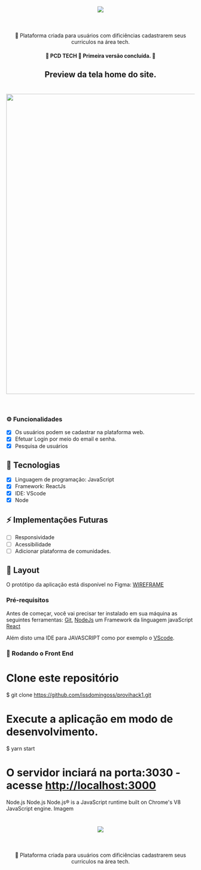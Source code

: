 <h1 align="center">
    <img src="https://i.imgur.com/V6SW4Cx.png" /><br><br>
</h1>

<p align="center">🚀 Plataforma criada para usuários com dificiências cadastrarem seus curriculos na área tech.</p>

<h4 align="center"> 
    🚧  PCD TECH 🚀 Primeira versão concluída.  🚧
</h4>

<h2 align="center"> 
    Preview da tela home do site.
</h2>
<h1 align="center">
    <img width="800px" hight="300px" src="https://i.imgur.com/iJ0CmdI.png" /><br><br>
</h1>

### ⚙️ Funcionalidades

- [x] Os usuários podem se cadastrar na plataforma web.
- [x] Efetuar Login por meio do email e senha.
- [x] Pesquisa de usuários

## 🚀 Tecnologias

- [x] Linguagem de programação: JavaScript
- [x] Framework: ReactJs
- [x] IDE: VScode
- [x] Node

## ⚡ Implementações Futuras 

- [ ] Responsividade
- [ ] Acessibilidade
- [ ] Adicionar plataforma de comunidades.

## 🎨 Layout

O protótipo da aplicação está disponível no Figma: [WIREFRAME](https://www.figma.com/file/BKl1PAL3zNWOTS0N4BKXnD/Prot%C3%B3tipo?node-id=3%3A168)

### Pré-requisitos

Antes de começar, você vai precisar ter instalado em sua máquina as seguintes ferramentas:
[Git](https://git-scm.com/), [NodeJs](https://nodejs.org/en/) um Framework da linguagem javaScript
[React](https://pt-br.reactjs.org/)

Além disto uma IDE para JAVASCRIPT como por exemplo o [VScode](https://code.visualstudio.com/).

### 🎲 Rodando o Front End

# Clone este repositório
$ git clone <https://github.com/issdomingoss/provihack1.git>

# Execute a aplicação em modo de desenvolvimento.
$ yarn start

# O servidor inciará na porta:3030 - acesse <http://localhost:3000>
Node.js
Node.js
Node.js® is a JavaScript runtime built on Chrome's V8 JavaScript engine.
Imagem


<h1 align="center">
    <img src="https://i.imgur.com/V6SW4Cx.png" /><br><br>
</h1>

<p align="center">🚀 Plataforma criada para usuários com dificiências cadastrarem seus curriculos na área tech.</p>
